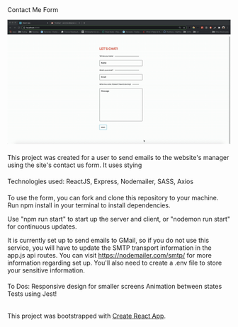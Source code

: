 ##

Contact Me Form

![](contact-me.gif)

####

This project was created for a user to send emails to the website's manager using the site's contact us form. It uses stying

####

Technologies used:
ReactJS, Express, Nodemailer, SASS, Axios

####

To use the form, you can fork and clone this repository to your machine. Run npm install in your terminal to install dependencies.

Use "npm run start" to start up the server and client, or "nodemon run start" for continuous updates.

It is currently set up to send emails to GMail, so if you do not use this service, you will have to update the SMTP transport information in the app.js api routes. You can visit https://nodemailer.com/smtp/ for more information regarding set up. You'll also need to create a .env file to store your sensitive information.

####

To Dos:
Responsive design for smaller screens
Animation between states
Tests using Jest!

######

This project was bootstrapped with [Create React App](https://github.com/facebook/create-react-app).
